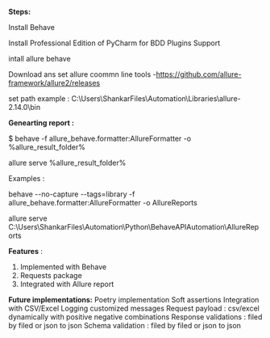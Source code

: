 **Steps:**

Install Behave

Install Professional Edition of PyCharm for BDD Plugins Support

intall allure behave 

Download ans set allure coommn line tools -https://github.com/allure-framework/allure2/releases

set path example : C:\Users\ShankarFiles\Automation\Libraries\allure-2.14.0\bin

**Genearting report :**

$ behave -f allure_behave.formatter:AllureFormatter -o %allure_result_folder% 

allure serve %allure_result_folder%

Examples :

behave --no-capture --tags=library -f allure_behave.formatter:AllureFormatter -o AllureReports

allure serve C:\Users\ShankarFiles\Automation\Python\BehaveAPIAutomation\AllureReports

**Features** :

1. Implemented with Behave 
2. Requests package 
3. Integrated with Allure report

**Future implementations:**
Poetry implementation 
Soft assertions
Integration with CSV/Excel
Logging customized messages
Request payload : csv/excel dynamically with positive negative combinations
Response validations : filed by filed or json to json
Schema validation :  filed by filed or json to json


